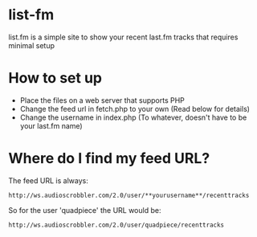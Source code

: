 list-fm
=======

list.fm is a simple site to show your recent last.fm tracks that requires minimal setup

How to set up
=======

* Place the files on a web server that supports PHP
* Change the feed url in fetch.php to your own (Read below for details)
* Change the username in index.php (To whatever, doesn't have to be your last.fm name)

Where do I find my feed URL?
======

The feed URL is always:

```
http://ws.audioscrobbler.com/2.0/user/**yourusername**/recenttracks
```

So for the user 'quadpiece' the URL would be:

```
http://ws.audioscrobbler.com/2.0/user/quadpiece/recenttracks
```
